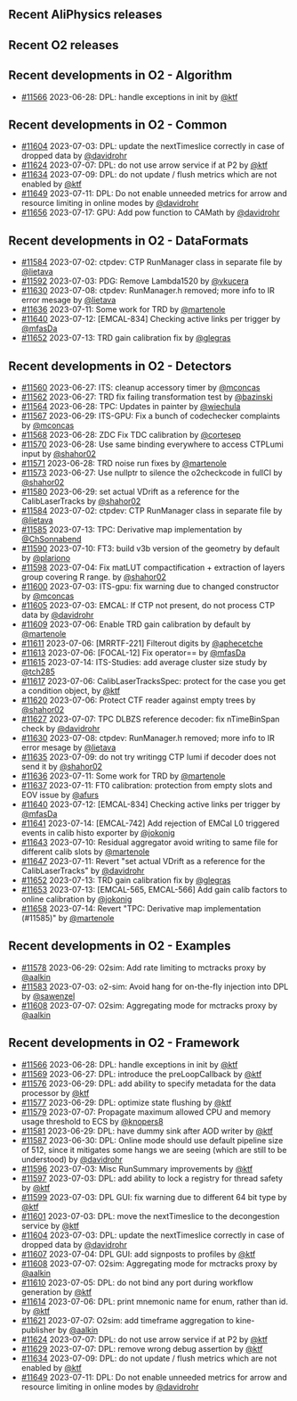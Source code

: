 ## Recent AliPhysics releases
## Recent O2 releases
## Recent developments in O2 - Algorithm
- [\#11566](https://github.com/AliceO2Group/AliceO2/pull/11566) 2023-06-28: DPL: handle exceptions in init by [@ktf](https://github.com/ktf)
## Recent developments in O2 - Common
- [\#11604](https://github.com/AliceO2Group/AliceO2/pull/11604) 2023-07-03: DPL: update the nextTimeslice correctly in case of dropped data by [@davidrohr](https://github.com/davidrohr)
- [\#11624](https://github.com/AliceO2Group/AliceO2/pull/11624) 2023-07-07: DPL: do not use arrow service if at P2 by [@ktf](https://github.com/ktf)
- [\#11634](https://github.com/AliceO2Group/AliceO2/pull/11634) 2023-07-09: DPL: do not update / flush metrics which are not enabled by [@ktf](https://github.com/ktf)
- [\#11649](https://github.com/AliceO2Group/AliceO2/pull/11649) 2023-07-11: DPL: Do not enable unneeded metrics for arrow and resource limiting in online modes by [@davidrohr](https://github.com/davidrohr)
- [\#11656](https://github.com/AliceO2Group/AliceO2/pull/11656) 2023-07-17: GPU: Add pow function to CAMath by [@davidrohr](https://github.com/davidrohr)
## Recent developments in O2 - DataFormats
- [\#11584](https://github.com/AliceO2Group/AliceO2/pull/11584) 2023-07-02: ctpdev: CTP RunManager class in separate file by [@lietava](https://github.com/lietava)
- [\#11592](https://github.com/AliceO2Group/AliceO2/pull/11592) 2023-07-03: PDG: Remove Lambda1520 by [@vkucera](https://github.com/vkucera)
- [\#11630](https://github.com/AliceO2Group/AliceO2/pull/11630) 2023-07-08: ctpdev: RunManager.h removed; more info to IR error mesage by [@lietava](https://github.com/lietava)
- [\#11636](https://github.com/AliceO2Group/AliceO2/pull/11636) 2023-07-11: Some work for TRD by [@martenole](https://github.com/martenole)
- [\#11640](https://github.com/AliceO2Group/AliceO2/pull/11640) 2023-07-12: [EMCAL-834] Checking active links per trigger by [@mfasDa](https://github.com/mfasDa)
- [\#11652](https://github.com/AliceO2Group/AliceO2/pull/11652) 2023-07-13: TRD gain calibration fix by [@glegras](https://github.com/glegras)
## Recent developments in O2 - Detectors
- [\#11560](https://github.com/AliceO2Group/AliceO2/pull/11560) 2023-06-27: ITS: cleanup accessory timer by [@mconcas](https://github.com/mconcas)
- [\#11562](https://github.com/AliceO2Group/AliceO2/pull/11562) 2023-06-27: TRD fix failing transformation test by [@bazinski](https://github.com/bazinski)
- [\#11564](https://github.com/AliceO2Group/AliceO2/pull/11564) 2023-06-28: TPC: Updates in painter by [@wiechula](https://github.com/wiechula)
- [\#11567](https://github.com/AliceO2Group/AliceO2/pull/11567) 2023-06-29: ITS-GPU: Fix a bunch of codechecker complaints by [@mconcas](https://github.com/mconcas)
- [\#11568](https://github.com/AliceO2Group/AliceO2/pull/11568) 2023-06-28: ZDC Fix TDC calibration by [@cortesep](https://github.com/cortesep)
- [\#11570](https://github.com/AliceO2Group/AliceO2/pull/11570) 2023-06-28: Use same binding everywhere to access CTPLumi input by [@shahor02](https://github.com/shahor02)
- [\#11571](https://github.com/AliceO2Group/AliceO2/pull/11571) 2023-06-28: TRD noise run fixes by [@martenole](https://github.com/martenole)
- [\#11573](https://github.com/AliceO2Group/AliceO2/pull/11573) 2023-06-27: Use nullptr to silence the o2checkcode in fullCI by [@shahor02](https://github.com/shahor02)
- [\#11580](https://github.com/AliceO2Group/AliceO2/pull/11580) 2023-06-29: set actual VDrift as a reference for the CalibLaserTracks by [@shahor02](https://github.com/shahor02)
- [\#11584](https://github.com/AliceO2Group/AliceO2/pull/11584) 2023-07-02: ctpdev: CTP RunManager class in separate file by [@lietava](https://github.com/lietava)
- [\#11585](https://github.com/AliceO2Group/AliceO2/pull/11585) 2023-07-13: TPC: Derivative map implementation by [@ChSonnabend](https://github.com/ChSonnabend)
- [\#11590](https://github.com/AliceO2Group/AliceO2/pull/11590) 2023-07-10: FT3: build v3b version of the geometry by default by [@plariono](https://github.com/plariono)
- [\#11598](https://github.com/AliceO2Group/AliceO2/pull/11598) 2023-07-04: Fix matLUT compactification + extraction of layers group covering R range. by [@shahor02](https://github.com/shahor02)
- [\#11600](https://github.com/AliceO2Group/AliceO2/pull/11600) 2023-07-03: ITS-gpu: fix warning due to changed constructor by [@mconcas](https://github.com/mconcas)
- [\#11605](https://github.com/AliceO2Group/AliceO2/pull/11605) 2023-07-03: EMCAL: If CTP not present, do not process CTP data by [@davidrohr](https://github.com/davidrohr)
- [\#11609](https://github.com/AliceO2Group/AliceO2/pull/11609) 2023-07-06: Enable TRD gain calibration by default by [@martenole](https://github.com/martenole)
- [\#11611](https://github.com/AliceO2Group/AliceO2/pull/11611) 2023-07-06: [MRRTF-221] Filterout digits by [@aphecetche](https://github.com/aphecetche)
- [\#11613](https://github.com/AliceO2Group/AliceO2/pull/11613) 2023-07-06: [FOCAL-12] Fix operator== by [@mfasDa](https://github.com/mfasDa)
- [\#11615](https://github.com/AliceO2Group/AliceO2/pull/11615) 2023-07-14: ITS-Studies: add average cluster size study by [@tch285](https://github.com/tch285)
- [\#11617](https://github.com/AliceO2Group/AliceO2/pull/11617) 2023-07-06: CalibLaserTracksSpec: protect for the case you get a condition object, by [@ktf](https://github.com/ktf)
- [\#11620](https://github.com/AliceO2Group/AliceO2/pull/11620) 2023-07-06: Protect CTF reader against empty trees by [@shahor02](https://github.com/shahor02)
- [\#11627](https://github.com/AliceO2Group/AliceO2/pull/11627) 2023-07-07: TPC DLBZS reference decoder: fix nTimeBinSpan check by [@davidrohr](https://github.com/davidrohr)
- [\#11630](https://github.com/AliceO2Group/AliceO2/pull/11630) 2023-07-08: ctpdev: RunManager.h removed; more info to IR error mesage by [@lietava](https://github.com/lietava)
- [\#11635](https://github.com/AliceO2Group/AliceO2/pull/11635) 2023-07-09: do not try writingg CTP lumi if decoder does not send it by [@shahor02](https://github.com/shahor02)
- [\#11636](https://github.com/AliceO2Group/AliceO2/pull/11636) 2023-07-11: Some work for TRD by [@martenole](https://github.com/martenole)
- [\#11637](https://github.com/AliceO2Group/AliceO2/pull/11637) 2023-07-11: FT0 calibration: protection from empty slots and EOV issue by [@afurs](https://github.com/afurs)
- [\#11640](https://github.com/AliceO2Group/AliceO2/pull/11640) 2023-07-12: [EMCAL-834] Checking active links per trigger by [@mfasDa](https://github.com/mfasDa)
- [\#11641](https://github.com/AliceO2Group/AliceO2/pull/11641) 2023-07-14: [EMCAL-742] Add rejection of EMCal L0 triggered events in calib histo exporter by [@jokonig](https://github.com/jokonig)
- [\#11643](https://github.com/AliceO2Group/AliceO2/pull/11643) 2023-07-10: Residual aggregator avoid writing to same file for different calib slots by [@martenole](https://github.com/martenole)
- [\#11647](https://github.com/AliceO2Group/AliceO2/pull/11647) 2023-07-11: Revert "set actual VDrift as a reference for the CalibLaserTracks" by [@davidrohr](https://github.com/davidrohr)
- [\#11652](https://github.com/AliceO2Group/AliceO2/pull/11652) 2023-07-13: TRD gain calibration fix by [@glegras](https://github.com/glegras)
- [\#11653](https://github.com/AliceO2Group/AliceO2/pull/11653) 2023-07-13: [EMCAL-565, EMCAL-566] Add gain calib factors to online calibration by [@jokonig](https://github.com/jokonig)
- [\#11658](https://github.com/AliceO2Group/AliceO2/pull/11658) 2023-07-14: Revert "TPC: Derivative map implementation (#11585)" by [@martenole](https://github.com/martenole)
## Recent developments in O2 - Examples
- [\#11578](https://github.com/AliceO2Group/AliceO2/pull/11578) 2023-06-29: O2sim: Add rate limiting to mctracks proxy by [@aalkin](https://github.com/aalkin)
- [\#11583](https://github.com/AliceO2Group/AliceO2/pull/11583) 2023-07-03: o2-sim: Avoid hang for on-the-fly injection into DPL by [@sawenzel](https://github.com/sawenzel)
- [\#11608](https://github.com/AliceO2Group/AliceO2/pull/11608) 2023-07-07: O2sim: Aggregating mode for mctracks proxy by [@aalkin](https://github.com/aalkin)
## Recent developments in O2 - Framework
- [\#11566](https://github.com/AliceO2Group/AliceO2/pull/11566) 2023-06-28: DPL: handle exceptions in init by [@ktf](https://github.com/ktf)
- [\#11569](https://github.com/AliceO2Group/AliceO2/pull/11569) 2023-06-27: DPL: introduce the preLoopCallback by [@ktf](https://github.com/ktf)
- [\#11576](https://github.com/AliceO2Group/AliceO2/pull/11576) 2023-06-29: DPL: add ability to specify metadata for the  data processor by [@ktf](https://github.com/ktf)
- [\#11577](https://github.com/AliceO2Group/AliceO2/pull/11577) 2023-06-29: DPL: optimize state flushing by [@ktf](https://github.com/ktf)
- [\#11579](https://github.com/AliceO2Group/AliceO2/pull/11579) 2023-07-07: Propagate maximum allowed CPU and memory usage threshold to ECS by [@knopers8](https://github.com/knopers8)
- [\#11581](https://github.com/AliceO2Group/AliceO2/pull/11581) 2023-06-29: DPL: have dummy sink after AOD writer by [@ktf](https://github.com/ktf)
- [\#11587](https://github.com/AliceO2Group/AliceO2/pull/11587) 2023-06-30: DPL: Online mode should use default pipeline size of 512, since it mitigates some hangs we are seeing (which are still to be understood) by [@davidrohr](https://github.com/davidrohr)
- [\#11596](https://github.com/AliceO2Group/AliceO2/pull/11596) 2023-07-03: Misc RunSummary improvements by [@ktf](https://github.com/ktf)
- [\#11597](https://github.com/AliceO2Group/AliceO2/pull/11597) 2023-07-03: DPL: add ability to lock a registry for thread safety by [@ktf](https://github.com/ktf)
- [\#11599](https://github.com/AliceO2Group/AliceO2/pull/11599) 2023-07-03: DPL GUI: fix warning due to different 64 bit type by [@ktf](https://github.com/ktf)
- [\#11601](https://github.com/AliceO2Group/AliceO2/pull/11601) 2023-07-03: DPL: move the nextTimeslice to the decongestion service by [@ktf](https://github.com/ktf)
- [\#11604](https://github.com/AliceO2Group/AliceO2/pull/11604) 2023-07-03: DPL: update the nextTimeslice correctly in case of dropped data by [@davidrohr](https://github.com/davidrohr)
- [\#11607](https://github.com/AliceO2Group/AliceO2/pull/11607) 2023-07-04: DPL GUI: add signposts to profiles by [@ktf](https://github.com/ktf)
- [\#11608](https://github.com/AliceO2Group/AliceO2/pull/11608) 2023-07-07: O2sim: Aggregating mode for mctracks proxy by [@aalkin](https://github.com/aalkin)
- [\#11610](https://github.com/AliceO2Group/AliceO2/pull/11610) 2023-07-05: DPL: do not bind any port during workflow generation by [@ktf](https://github.com/ktf)
- [\#11614](https://github.com/AliceO2Group/AliceO2/pull/11614) 2023-07-06: DPL: print mnemonic name for enum, rather than id. by [@ktf](https://github.com/ktf)
- [\#11621](https://github.com/AliceO2Group/AliceO2/pull/11621) 2023-07-07: O2sim: add timeframe aggregation to kine-publisher by [@aalkin](https://github.com/aalkin)
- [\#11624](https://github.com/AliceO2Group/AliceO2/pull/11624) 2023-07-07: DPL: do not use arrow service if at P2 by [@ktf](https://github.com/ktf)
- [\#11629](https://github.com/AliceO2Group/AliceO2/pull/11629) 2023-07-07: DPL: remove wrong debug assertion by [@ktf](https://github.com/ktf)
- [\#11634](https://github.com/AliceO2Group/AliceO2/pull/11634) 2023-07-09: DPL: do not update / flush metrics which are not enabled by [@ktf](https://github.com/ktf)
- [\#11649](https://github.com/AliceO2Group/AliceO2/pull/11649) 2023-07-11: DPL: Do not enable unneeded metrics for arrow and resource limiting in online modes by [@davidrohr](https://github.com/davidrohr)
